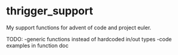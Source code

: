 # thrigger_support
My support functions for advent of code and project euler. 

TODO:
-generic functions instead of hardcoded in/out types
-code examples in function doc
